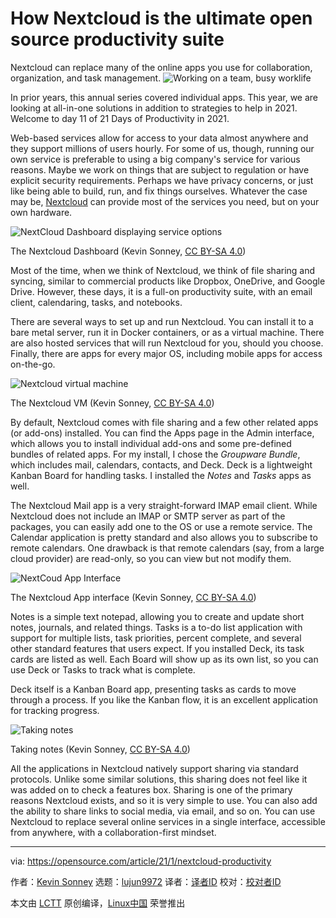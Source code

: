 [#]: collector: (lujun9972)
[#]: translator: ( )
[#]: reviewer: ( )
[#]: publisher: ( )
[#]: url: ( )
[#]: subject: (How Nextcloud is the ultimate open source productivity suite)
[#]: via: (https://opensource.com/article/21/1/nextcloud-productivity)
[#]: author: (Kevin Sonney https://opensource.com/users/ksonney)

How Nextcloud is the ultimate open source productivity suite
======
Nextcloud can replace many of the online apps you use for collaboration,
organization, and task management.
![Working on a team, busy worklife][1]

In prior years, this annual series covered individual apps. This year, we are looking at all-in-one solutions in addition to strategies to help in 2021. Welcome to day 11 of 21 Days of Productivity in 2021.

Web-based services allow for access to your data almost anywhere and they support millions of users hourly. For some of us, though, running our own service is preferable to using a big company's service for various reasons. Maybe we work on things that are subject to regulation or have explicit security requirements. Perhaps we have privacy concerns, or just like being able to build, run, and fix things ourselves. Whatever the case may be, [Nextcloud][2] can provide most of the services you need, but on your own hardware.

![NextCloud Dashboard displaying service options][3]

The Nextcloud Dashboard (Kevin Sonney, [CC BY-SA 4.0][4])

Most of the time, when we think of Nextcloud, we think of file sharing and syncing, similar to commercial products like Dropbox, OneDrive, and Google Drive. However, these days, it is a full-on productivity suite, with an email client, calendaring, tasks, and notebooks.

There are several ways to set up and run Nextcloud. You can install it to a bare metal server, run it in Docker containers, or as a virtual machine. There are also hosted services that will run Nextcloud for you, should you choose. Finally, there are apps for every major OS, including mobile apps for access on-the-go.

![Nextcloud virtual machine][5]

The Nextcloud VM (Kevin Sonney, [CC BY-SA 4.0][4])

By default, Nextcloud comes with file sharing and a few other related apps (or add-ons) installed. You can find the Apps page in the Admin interface, which allows you to install individual add-ons and some pre-defined bundles of related apps. For my install, I chose the _Groupware Bundle_, which includes mail, calendars, contacts, and Deck. Deck is a lightweight Kanban Board for handling tasks. I installed the _Notes_ and _Tasks_ apps as well.

The Nextcloud Mail app is a very straight-forward IMAP email client. While Nextcloud does not include an IMAP or SMTP server as part of the packages, you can easily add one to the OS or use a remote service. The Calendar application is pretty standard and also allows you to subscribe to remote calendars. One drawback is that remote calendars (say, from a large cloud provider) are read-only, so you can view but not modify them.

![NextCoud App Interface][6]

The Nextcloud App interface (Kevin Sonney, [CC BY-SA 4.0][4])

Notes is a simple text notepad, allowing you to create and update short notes, journals, and related things. Tasks is a to-do list application with support for multiple lists, task priorities, percent complete, and several other standard features that users expect. If you installed Deck, its task cards are listed as well. Each Board will show up as its own list, so you can use Deck or Tasks to track what is complete.

Deck itself is a Kanban Board app, presenting tasks as cards to move through a process. If you like the Kanban flow, it is an excellent application for tracking progress.

![Taking notes][7]

Taking notes (Kevin Sonney, [CC BY-SA 4.0][4])

All the applications in Nextcloud natively support sharing via standard protocols. Unlike some similar solutions, this sharing does not feel like it was added on to check a features box. Sharing is one of the primary reasons Nextcloud exists, and so it is very simple to use. You can also add the ability to share links to social media, via email, and so on. You can use Nextcloud to replace several online services in a single interface, accessible from anywhere, with a collaboration-first mindset.

--------------------------------------------------------------------------------

via: https://opensource.com/article/21/1/nextcloud-productivity

作者：[Kevin Sonney][a]
选题：[lujun9972][b]
译者：[译者ID](https://github.com/译者ID)
校对：[校对者ID](https://github.com/校对者ID)

本文由 [LCTT](https://github.com/LCTT/TranslateProject) 原创编译，[Linux中国](https://linux.cn/) 荣誉推出

[a]: https://opensource.com/users/ksonney
[b]: https://github.com/lujun9972
[1]: https://opensource.com/sites/default/files/styles/image-full-size/public/lead-images/team_dev_email_chat_video_work_wfm_desk_520.png?itok=6YtME4Hj (Working on a team, busy worklife)
[2]: https://nextcloud.com/
[3]: https://opensource.com/sites/default/files/day11-image1_0.png
[4]: https://creativecommons.org/licenses/by-sa/4.0/
[5]: https://opensource.com/sites/default/files/pictures/nextcloud-vm.png (Nextcloud virtual machine)
[6]: https://opensource.com/sites/default/files/pictures/nextcloud-app-interface.png (NextCoud App Interface)
[7]: https://opensource.com/sites/default/files/day11-image3.png (Taking notes in Nextcloud)
